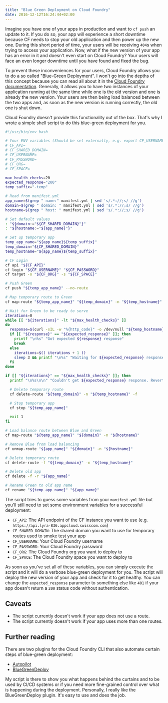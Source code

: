 ```yaml
---
title: "Blue Green Deployment on Cloud Foundry"
date: 2016-12-12T16:24:44+02:00
---
```


Imagine you have one of your apps in production and want to `cf push` an update to it. If you do so, your app will experience a short downtime because CF needs to stop your old application and then power up the new one. During this short period of time, your users will be receiving `404`s when trying to access your application. Now, what if the new version of your app has an error in it and doesn't even start on Cloud Foundry? Your users will face an even longer downtime until you have found and fixed the bug.

To prevent these inconveniences for your users, Cloud Foundry allows you to do a so called "Blue-Green Deployment". I won't go into the depths of this concept because you can read all about it in the [Cloud Foundry documentation](https://docs.cloudfoundry.org/devguide/deploy-apps/blue-green.html). Generally, it allows you to have two instances of your application running at the same time while one is the old version and one is already the new version. Your users are then being load balanced between the two apps and, as soon as the new version is running correctly, the old one is shut down.

Cloud Foundry doesn't provide this functionality out of the box. That's why I wrote a simple shell script to do this blue-green deployment for you.

```bash
#!/usr/bin/env bash

# Your ENV variables (Should be set externally, e.g. export CF_USERNAME="myUsername123")
# CF_API=
# CF_SHARED_DOMAIN=
# CF_USERNAME=
# CF_PASSWORD=
# CF_ORG=
# CF_SPACE=

max_health_checks=20
expected_response="200"
temp_suffix="-temp"

# Read from manifest.yml
app_name=$(grep " name:" manifest.yml | sed 's/.*://;s/ //g')
domain=$(grep " domain: " manifest.yml | sed 's/.*://;s/ //g')
hostname=$(grep " host: " manifest.yml | sed 's/.*://;s/ //g')

# Set default values
: "${domain:="${CF_SHARED_DOMAIN}"}"
: "${hostname:="${app_name}"}"

# Set up temporary app
temp_app_name="${app_name}${temp_suffix}"
temp_domain="${CF_SHARED_DOMAIN}"
temp_hostname="${app_name}${temp_suffix}"

# CF Login
cf api "${CF_API}"
cf login "${CF_USERNAME}" "${CF_PASSWORD}"
cf target -o "${CF_ORG}" -s "${CF_SPACE}"

# Push Green
cf push "${temp_app_name}" --no-route

# Map temporary route to Green
cf map-route "${temp_app_name}" "${temp_domain}" -n "${temp_hostname}"

# Wait for Green to be ready to serve
iterations=0
while [[ "${iterations}" -lt "${max_health_checks}" ]]
do
  response=$(curl -sIL -w "%{http_code}" -o /dev/null "${temp_hostname}.${temp_domain}")
  if [[ "${response}" == "${expected_response}" ]]; then
    printf "\n%s" "Got expected ${response} response"
    break
  else
    iterations=$(( iterations + 1 ))
    sleep 3 && printf "\n%s" "Waiting for ${expected_response} response... Got ${response} (${iterations}/${max_health_checks})"
  fi
done

if [[ "${iterations}" == "${max_health_checks}" ]]; then
  printf "\n%s\n\n" "Couldn't get ${expected_response} response. Reverting..."

  # Delete temporary route
  cf delete-route "${temp_domain}" -n "${temp_hostname}" -f

  # Stop temporary app
  cf stop "${temp_app_name}"

  exit 1
fi

# Load balance route between Blue and Green
cf map-route "${temp_app_name}" "${domain}" -n "${hostname}"

# Remove Blue from load balancing
cf unmap-route "${app_name}" "${domain}" -n "${hostname}"

# Delete temporary route
cf delete-route -f "${temp_domain}" -n "${temp_hostname}"

# Delete old app
cf delete -f -r "${app_name}"

# Rename Green to old app name
cf rename "${temp_app_name}" "${app_name}"
```

The script tries to guess some variables from your `manifest.yml` file but you'll still need to set some environment variables for a successful deployment:

* `CF_API`: The API endpoint of the CF instance you want to use (e.g. `https://api.lyra-836.appcloud.swisscom.com`)
* `CF_SHARED_DOMAIN`: The shared domain you want to use for temporary routes used to smoke test your app
* `CF_USERNAME`: Your Cloud Foundry username
* `CF_PASSWORD`: Your Cloud Foundry password
* `CF_ORG`: The Cloud Foundry org you want to deploy to
* `CF_SPACE`: The Cloud Foundry space you want to deploy to

As soon as you've set all of these variables, you can simply execute the script and it will do a verbose blue-green deployment for you. The script will deploy the new version of your app and check for it to get healthy. You can change the `expected_response` parameter to something else like `401` if your app doesn't return a `200` status code without authentication.

## Caveats

* The script currently doesn't work if your app does not use a route.
* The script currently doesn't work if your app uses more than one routes.

## Further reading

There are two plugins for the Cloud Foundry CLI that also automate certain steps of blue-green deployment:

* [Autopilot](https://github.com/contraband/autopilot)
* [BlueGreenDeploy](https://github.com/bluemixgaragelondon/cf-blue-green-deploy)

My script is there to show you what happens behind the curtains and to be used by CI/CD systems or if you need more fine-grained control over what is happening during the deployment. Personally, I really like the BlueGreenDeploy plugin. It's easy to use and does the job.

